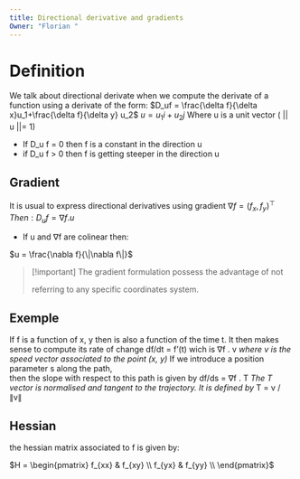 ```yaml
---
title: Directional derivative and gradients
Owner: "Florian "
---
```

# Definition
We talk about directional derivate when we compute the derivate of a function using a derivate of the form:
$D_uf = \frac{\delta f}{\delta x}u_1+\frac{\delta f}{\delta y} u_2$
$u = u_1i + u_2j$
Where u is a unit vector ( || u ||= 1)
- If D_u f = 0 then f is a constant in the direction u
- if D_u f > 0 then f is getting steeper in the direction u
## Gradient
It is usual to express directional derivatives using gradient
$\nabla{f} = (f_x, f_y)^\top$
$Then: D_uf = \nabla f.u$
- If u and ∇f are colinear then:  
    
$u = \frac{\nabla f}{\|\nabla f\|}$

> [!important] The gradient formulation possess the advantage of not
> 
>   
> referring to any specific coordinates system.
## Exemple
If f is a function of x, y then is also a function of the time t. It then makes sense to compute its rate of change
df/dt = f’(t) wich is ∇f . v
_where v is the speed vector associated to the point (x, y)_
If we introduce a position parameter s along the path,  
then the slope with respect to this path is given by
df/ds = ∇f . T
_The T vector is normalised and tangent to the trajectory. It is defined by_
T = v / ∥v∥
  
## Hessian
the hessian matrix associated to f is given by:
  
$H = \begin{pmatrix}  
f_{xx} & f_{xy} \\  
f_{yx} & f_{yy} \\  
\end{pmatrix}$